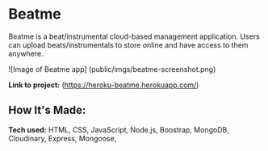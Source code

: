 # Beatme

Beatme is a beat/instrumental cloud-based management application. Users can upload
beats/instrumentals to store online and have access to them anywhere.

![Image of Beatme app] (public/imgs/beatme-screenshot.png)

**Link to project:** (https://heroku-beatme.herokuapp.com/)

## How It's Made:

**Tech used:** HTML, CSS, JavaScript, Node.js, Boostrap, MongoDB, Cloudinary, Express, Mongoose,
